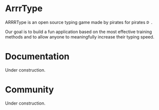 # ArrrType

ARRRType is an open source typing game made by pirates for pirates <img src="https://github.com/omegarhovega/ARRRType/blob/main/public/parrot_p.png?raw=true" alt="parrot" width="15"/>. 

Our goal is to build a fun application based on the most effective training methods and to allow anyone to meaningfully increase their typing speed.

# Documentation

Under construction.

# Community

Under construction.
